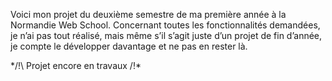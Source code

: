 Voici mon projet du deuxième semestre de ma première année à la Normandie Web School. Concernant toutes les fonctionnalités demandées,
je n’ai pas tout réalisé, mais même s’il s’agit juste d’un projet de fin d’année, je compte le développer davantage et ne pas en rester là.

*/!\  Projet encore en travaux /!\*
